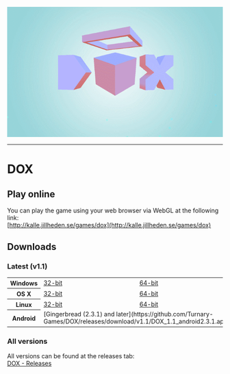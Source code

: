 ![GIF of DOX main menu](/WEB/DOX.gif)

---

# DOX

## Play online

You can play the game using your web browser via WebGL at the following link:  
[http://kalle.jillheden.se/games/dox](http://kalle.jillheden.se/games/dox)

## Downloads

### Latest (v1.1)
<table>
<tr><th>Windows</th><td><a href="https://github.com/Turnary-Games/DOX/releases/download/v1.1/DOX_1.1_win32.zip">32-bit</a></td><td><a href="https://github.com/Turnary-Games/DOX/releases/download/v1.1/DOX_1.1_win64.zip">64-bit</a></td></tr>
<tr><th>OS&nbsp;X</th><td><a href="https://github.com/Turnary-Games/DOX/releases/download/v1.1/DOX_1.1_osx32.zip">32-bit</a></td><td><a href="https://github.com/Turnary-Games/DOX/releases/download/v1.1/DOX_1.1_osx64.zip">64-bit</a></td></tr>
<tr><th>Linux</th><td><a href="https://github.com/Turnary-Games/DOX/releases/download/v1.1/DOX_1.1_linux32.zip">32-bit</a></td><td><a href="https://github.com/Turnary-Games/DOX/releases/download/v1.1/DOX_1.1_linux64.zip">64-bit</a></td></tr>
<tr><th>Android</th><td colspan="2">[Gingerbread (2.3.1) and later](https://github.com/Turnary-Games/DOX/releases/download/v1.1/DOX_1.1_android2.3.1.apk)</td></tr>
</table>

### All versions
All versions can be found at the releases tab:  
[DOX - Releases](https://github.com/Turnary-Games/DOX/releases)
